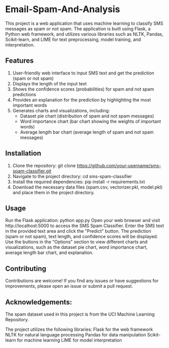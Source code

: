 # Email-Spam-And-Analysis
This project is a web application that uses machine learning to classify SMS messages as spam or not spam. The application is built using Flask, a Python web framework, and utilizes various libraries such as NLTK, Pandas, Scikit-learn, and LIME for text preprocessing, model training, and interpretation.

## Features
1. User-friendly web interface to input SMS text and get the prediction (spam or not spam)
2. Displays the length of the input text
3. Shows the confidence scores (probabilities) for spam and not spam predictions
4. Provides an explanation for the prediction by highlighting the most important words
5. Generates charts and visualizations, including:
    - Dataset pie chart (distribution of spam and not spam messages)
    - Word importance chart (bar chart showing the weights of important words)
    - Average length bar chart (average length of spam and not spam messages)


## Installation
1. Clone the repository: git clone https://github.com/your-username/sms-spam-classifier.git
2. Navigate to the project directory: cd sms-spam-classifier
3. Install the required dependencies: pip install -r requirements.txt
4. Download the necessary data files (spam.csv, vectorizer.pkl, model.pkl) and place them in the project directory.

## Usage
Run the Flask application: python app.py
Open your web browser and visit http://localhost:5000 to access the SMS Spam Classifier.
Enter the SMS text in the provided text area and click the "Predict" button.
The prediction (spam or not spam), text length, and confidence scores will be displayed.
Use the buttons in the "Options" section to view different charts and visualizations, such as the dataset pie chart, word importance chart, average length bar chart, and explanation.

## Contributing
Contributions are welcome! If you find any issues or have suggestions for improvements, please open an issue or submit a pull request.

## Acknowledgements:
The spam dataset used in this project is from the UCI Machine Learning Repository.

The project utilizes the following libraries:
Flask for the web framework
NLTK for natural language processing
Pandas for data manipulation
Scikit-learn for machine learning
LIME for model interpretation



